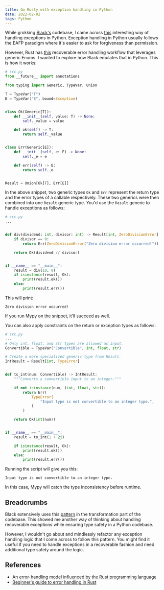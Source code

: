 ```yaml
---
title: Go Rusty with exception handling in Python
date: 2022-02-02
tags: Python
---
```


While grokking [Black's](https://github.com/psf/black) codebase, I came across
[this](https://github.com/psf/black/blob/main/src/black/rusty.py) interesting way of
handling exceptions in Python. Exception handling in Python usually follows the EAFP
paradigm where it's easier to ask for forgiveness than permission.

However, Rust has
[this](https://doc.rust-lang.org/book/ch09-02-recoverable-errors-with-result.html)
recoverable error handling workflow that leverages generic Enums. I wanted to explore
how Black emulates that in Python. This is how it works:


```python
# src.py
from __future__ import annotations

from typing import Generic, TypeVar, Union

T = TypeVar("T")
E = TypeVar("E", bound=Exception)


class Ok(Generic[T]):
    def __init__(self, value: T) -> None:
        self._value = value

    def ok(self) -> T:
        return self._value


class Err(Generic[E]):
    def __init__(self, e: E) -> None:
        self._e = e

    def err(self) -> E:
        return self._e


Result = Union[Ok[T], Err[E]]
```

In the above snippet, two generic types `Ok` and `Err` represent the return type and the
error types of a callable respectively. These two generics were then combined into one
`Result` generic type. You'd use the `Result` generic to handle exceptions as follows:

```python
# src.py
...


def div(dividend: int, divisor: int) -> Result[int, ZeroDivisionError]:
    if divisor == 0:
        return Err(ZeroDivisionError("Zero division error occurred!"))

    return Ok(dividend // divisor)


if __name__ == "__main__":
    result = div(10, 0)
    if isinstance(result, Ok):
        print(result.ok())
    else:
        print(result.err())
```

This will print:

```
Zero division error occurred!
```

If you run Mypy on the snippet, it'll succeed as well.

You can also apply constraints on the return or exception types as follows:


```python
# src.py
...
# Only int, float, and str types are allowed as input.
Convertible = TypeVar("Convertible", int, float, str)

# Create a more specialized generic type from Result.
IntResult = Result[int, TypeError]


def to_int(num: Convertible) -> IntResult:
    """Converts a convertible input to an integer."""

    if not isinstance(num, (int, float, str)):
        return Err(
            TypeError(
                "Input type is not convertible to an integer type.",
            )
        )

    return Ok(int(num))


if __name__ == "__main__":
    result = to_int(1 + 2j)

    if isinstance(result, Ok):
        print(result.ok())
    else:
        print(result.err())
```

Running the script will give you this:

```
Input type is not convertible to an integer type.
```

In this case, Mypy will catch the type inconsistency before runtime.

## Breadcrumbs

Black extensively uses this [pattern](https://github.com/psf/black/blob/6417c99bfdbdc057e4a10aeff9967a751f4f85e9/src/black/trans.py#L61) in the transformation
part of the codebase. This showed me another way of thinking about handling recoverable
exceptions while ensuring type safety in a Python codebase.

However, I wouldn't go about and mindlessly refactor any exception handling logic that I
come across to follow this pattern. You might find it useful if you need to handle
exceptions in a recoverable fashion and need additional type safety around the logic.


## References

* [An error-handling model influenced by the Rust programming language](https://github.com/psf/black/blob/main/src/black/rusty.py)
* [Beginner's guide to error handling in Rust](https://www.sheshbabu.com/posts/rust-error-handling/)
